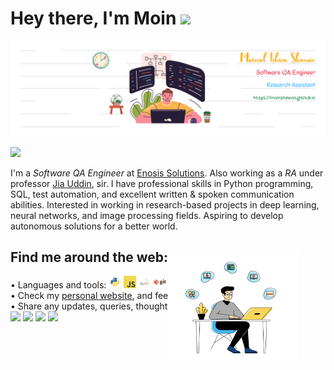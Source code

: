 # Hey there, I'm Moin <img src="https://media.giphy.com/media/hvRJCLFzcasrR4ia7z/giphy.gif" width="25px"> 

<img src="https://github.com/moinshawon/moinshawon/blob/master/banner_google_2.png">

![](https://komarev.com/ghpvc/?username=moinshawon&color=orange)

I'm a <em>Software QA Engineer</em> at <a href="https://www.enosisbd.com/"> Enosis Solutions</a>. Also working as a <em>RA</em> under professor <a href="https://sites.google.com/view/drjiauddin/research-areas">Jia Uddin<a>, sir. I have professional skills in Python programming, SQL, test automation, and excellent written & spoken communication abilities. Interested in working in research-based projects in deep learning, neural networks, and image processing fields. Aspiring to develop autonomous solutions for a better world.

## Find me around the web:  <img align="left" width="210" height="180" src="https://github.com/moinshawon/moinshawon/blob/master/idea_coding.gif" width="100%" height="100%" style="position:absolute" frameBorder="0" class="giphy-embed" allowFullScreen>
  <div>
    • Languages and tools: 
    <code><img height="20" src="https://raw.githubusercontent.com/github/explore/80688e429a7d4ef2fca1e82350fe8e3517d3494d/topics/python/python.png"></code>
    <code><img height="20" src="https://raw.githubusercontent.com/github/explore/80688e429a7d4ef2fca1e82350fe8e3517d3494d/topics/javascript/javascript.png"></code>
    <code><img height="20" src="https://raw.githubusercontent.com/github/explore/80688e429a7d4ef2fca1e82350fe8e3517d3494d/topics/mysql/mysql.png"></code>
    <code><img height="20" src="https://raw.githubusercontent.com/github/explore/80688e429a7d4ef2fca1e82350fe8e3517d3494d/topics/git/git.png"></code> </br>
    • Check my <a href="https://moinshawon.github.io/">personal website<a>, and feel free to give any feedback. </br>
    • Share any updates, queries, thoughts on my <a href="https://www.linkedin.com/in/moinshawon/">Linkedin.</a>
  </div>
  <div>
    <a href="mailto:moin.islamshawon@gmail.com" target="_blank"><img src="https://img.icons8.com/doodle/40/000000/gmail-new.png"/></a>
    <a href="https://moinshawon.ml/" target="_blank"><img src="https://img.icons8.com/external-soft-fill-juicy-fish/35/fa314a/external-internet-infographic-elements-soft-fill-soft-fill-juicy-fish.png"/></a>
    <a href="https://www.hackerrank.com/moinshawon?hr_r=1" target="_blank"><img src="https://img.icons8.com/external-tal-revivo-filled-tal-revivo/35/26e07f/external-hackerrank-is-a-technology-company-that-focuses-on-competitive-programming-logo-filled-tal-revivo.png"/></a>
    <a href="https://www.linkedin.com/in/moinshawon/" target="_blank"><img src="https://img.icons8.com/doodle/35/4a90e2/linkedin--v2.png"/></a>
  </div>


